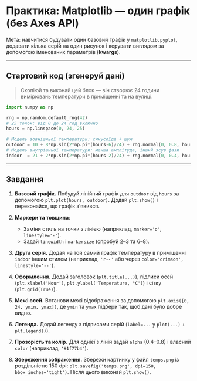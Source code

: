 # Практика: Matplotlib — один графік (без Axes API)

Мета: навчитися будувати один базовий графік у `matplotlib.pyplot`, додавати кілька серій на один рисунок і керувати виглядом за допомогою іменованих параметрів (**kwargs**).

---

## Стартовий код (згенеруй дані)

> Скопіюй та виконай цей блок — він створює 24 години вимірювань температури в приміщенні та на вулиці.

```python
import numpy as np

rng = np.random.default_rng(42)
# 25 точок: від 0 до 24 год включно
hours = np.linspace(0, 24, 25)

# Модель зовнішньої температури: синусоїда + шум
outdoor = 10 + 8*np.sin(2*np.pi*(hours-6)/24) + rng.normal(0, 0.8, hours.size)
# Модель внутрішньої температури: менша амплітуда, інший зсув фази
indoor  = 21 + 2*np.sin(2*np.pi*(hours-2)/24) + rng.normal(0, 0.4, hours.size)
```

---

## Завдання

1. **Базовий графік.** Побудуй лінійний графік для `outdoor` від `hours` за допомогою `plt.plot(hours, outdoor)`. Додай `plt.show()` і переконайся, що графік з'явився.
2. **Маркери та товщина**:

   * Заміни стиль на точки з лінією (наприклад, `marker='o'`, `linestyle='-'`).
   * Задай `linewidth` і `markersize` (спробуй 2–3 та 6–8).
3. **Друга серія.** Додай на той самий графік температуру в приміщенні `indoor` іншим стилем (наприклад, `'r--'` або через `color='crimson', linestyle='--'`).
4. **Оформлення.** Додай заголовок (`plt.title(...)`), підписи осей (`plt.xlabel('Hour')`, `plt.ylabel('Temperature, °C')`) і сітку (`plt.grid(True)`).
5. **Межі осей.** Встанови межі відображення за допомогою `plt.axis([0, 24, ymin, ymax])`, де `ymin` та `ymax` підбери так, щоб дані було добре видно.
6. **Легенда.** Додай легенду з підписами серій (`label=...` у `plot(...)` + `plt.legend()`).
7. **Прозорість та колір.** Для однієї з ліній задай `alpha` (0.4–0.8) і власний `color` (наприклад, `'#1f77b4'`).
8. **Збереження зображення.** Збережи картинку у файл `temps.png` із роздільністю 150 dpi: `plt.savefig('temps.png', dpi=150, bbox_inches='tight')`. Після цього виконай `plt.show()`.